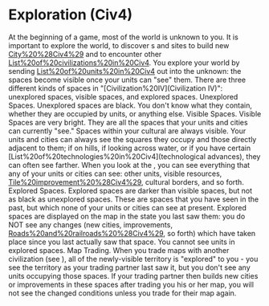 # Exploration (Civ4)

At the beginning of a game, most of the world is unknown to you. It is important to explore the world, to discover s and sites to build new [City%20%28Civ4%29](cities) and to encounter other [List%20of%20civilizations%20in%20Civ4](civilizations). You explore your world by sending [List%20of%20units%20in%20Civ4](units) out into the unknown: the spaces become visible once your units can "see" them.
There are three different kinds of spaces in "[Civilization%20IV](Civilization IV)": unexplored spaces, visible spaces, and explored spaces.
Unexplored Spaces.
Unexplored spaces are black. You don't know what they contain, whether they are occupied by units, or anything else.
Visible Spaces.
Visible Spaces are very bright. They are all the spaces that your units and cities can currently "see." Spaces within your cultural are always visible. Your units and cities can always see the squares they occupy and those directly adjacent to them; if on hills, if looking across water, or if you have certain [List%20of%20technologies%20in%20Civ4](technological advances), they can often see farther. When you look at the , you can see everything that any of your units or cities can see: other units, visible resources, [Tile%20improvement%20%28Civ4%29](improvements), cultural borders, and so forth.
Explored Spaces.
Explored spaces are darker than visible spaces, but not as black as unexplored spaces. These are spaces that you have seen in the past, but which none of your units or cities can see at present. Explored spaces are displayed on the map in the state you last saw them: you do NOT see any changes (new cities, improvements, [Roads%20and%20railroads%20%28Civ4%29](roads), so forth) which have taken place since you last actually saw that space. You cannot see units in explored spaces.
Map Trading.
When you trade maps with another civilization (see ), all of the newly-visible territory is "explored" to you - you see the territory as your trading partner last saw it, but you don't see any units occupying those spaces. If your trading partner then builds new cities or improvements in these spaces after trading you his or her map, you will not see the changed conditions unless you trade for their map again.